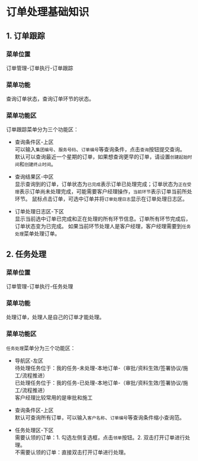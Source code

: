 # 订单处理基础知识

## 1. 订单跟踪  

### 菜单位置  
订单管理-订单执行-订单跟踪  

### 菜单功能  
查询订单状态，查询订单环节的状态。

### 菜单功能区  
订单跟踪菜单分为三个功能区：  

* 查询条件区-上区  
可以输入`集团编号`、`服务号码`、`订单编号`等查询条件，点击`查询`按钮提交查询。  
默认可以查询最近一个星期的订单，如果想查询更早的订单，请设置`创建起始时间`和`创建终止时间`。

* 查询结果区-中区  
显示查询到的订单，订单状态为`已完成`表示订单已处理完成；订单状态为`正在受理`表示订单尚未处理完成，可能需要客户经理操作，`当前环节`表示订单当前所处环节。
鼠标点击订单，可选中订单并将`订单处理日志`显示在订单处理日志区。  

* 订单处理日志区-下区  
显示当前选中订单已完成和正在处理的所有环节信息。订单所有环节完成后，订单状态变为已完成。
如果当前环节处理人是客户经理，客户经理需要到`任务处理`菜单处理订单。

## 2. 任务处理  

### 菜单位置  
订单管理-订单执行-任务处理  

### 菜单功能  
处理订单，处理人是自己的订单才能处理。  

### 菜单功能区  
`任务处理`菜单分为三个功能区：  

* 导航区-左区  
待处理任务位于：我的任务-未处理-本地订单-（审批/资料生效/签署协议/施工/流程推进）  
已处理任务位于：我的任务-已处理-本地订单-（审批/资料生效/签署协议/施工/流程推进）  
客户经理比较常用的是审批和施工

* 查询条件区-上区  
默认可查询所有订单，可以输入`客户名称`、`订单编号`等查询条件缩小查询范。  

* 任务处理区-下区  
需要认领的订单：1. 勾选左侧复选框，点击`领单`按钮。2. 双击打开订单进行处理。  
不需要认领的订单：直接双击打开订单进行处理。  
